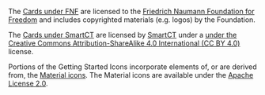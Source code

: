 The [Cards under FNF](getting-started_cards/fnf/) are licensed to the [Friedrich Naumann Foundation for Freedom](https://www.freiheit.org/philippines) and includes copyrighted materials (e.g. logos) by the Foundation.

The [Cards under SmartCT](getting-started_cards/smartct/) are licensed by [SmartCT](https://smartct.org) under a [ under the Creative Commons Attribution-ShareAlike 4.0 International (CC BY 4.0)](https://creativecommons.org/licenses/by-sa/4.0/) license.

Portions of the Getting Started Icons incorporate elements of, or are derived from, the [Material icons](https://fonts.google.com/icons). The Material icons are available under the [Apache License 2.0](https://www.apache.org/licenses/LICENSE-2.0.html).
